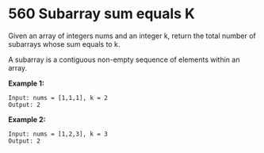 # 560 Subarray sum equals K

Given an array of integers nums and an integer k, return the total number of subarrays whose sum equals to k.

A subarray is a contiguous non-empty sequence of elements within an array.

 

**Example 1:**
```
Input: nums = [1,1,1], k = 2
Output: 2
```

**Example 2:**
```
Input: nums = [1,2,3], k = 3
Output: 2
```
